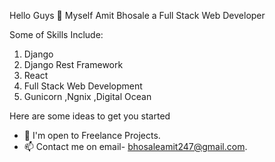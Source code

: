 Hello Guys :wave: Myself Amit Bhosale a Full Stack Web Developer 

Some of Skills Include:
1. Django
2. Django Rest Framework
3. React
4. Full Stack Web Development
5. Gunicorn ,Ngnix ,Digital Ocean

Here are some ideas to get you started

- 👋 I'm open to Freelance Projects.                                                                                      
- 📫 Contact me on email- bhosaleamit247@gmail.com.


